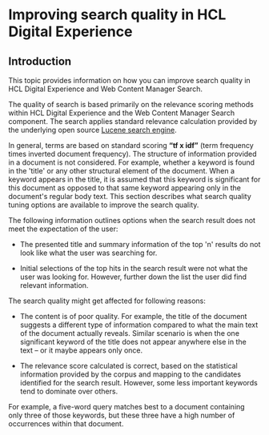 # Improving search quality in HCL Digital Experience

## Introduction

This topic provides information on how you can improve search quality in HCL Digital Experience and Web Content Manager Search.

The quality of search is based primarily on the relevance scoring methods within HCL Digital Experience and the Web Content Manager Search component. The search applies standard relevance calculation provided by the underlying open source [Lucene search engine](http://http//lucene.apache.org). 

In general, terms are based on standard scoring **“tf x idf”** (term frequency times inverted document frequency). The structure of information provided in a document is not considered. For example, whether a keyword is found in the 'title' or any other structural element of the document. When a keyword appears in the title, it is assumed that this keyword is significant for this document as opposed to that same keyword appearing only in the document's regular body text. This section describes what search quality tuning options are available to improve the search quality.
 
The following information outlines options when the search result does not meet the expectation of the user:

- The presented title and summary information of the top 'n' results do not look like what the user was searching for.

- Initial selections of the top hits in the search result were not what the user was looking for. However, further down the list the user did find relevant information.

The search quality might get affected for following reasons:

- The content is of poor quality. For example, the title of the document suggests a different type of information compared to what the main text of the document actually reveals. Similar scenario is when the one significant keyword of the title does not appear anywhere else in the text – or it maybe appears only once.

- The relevance score calculated is correct, based on the statistical information provided by the corpus and mapping to the candidates identified for the search result. However, some less important keywords tend to dominate over others. 

For example, a five-word query matches best to a document containing only three of those keywords, but these three have a high number of occurrences within that document.